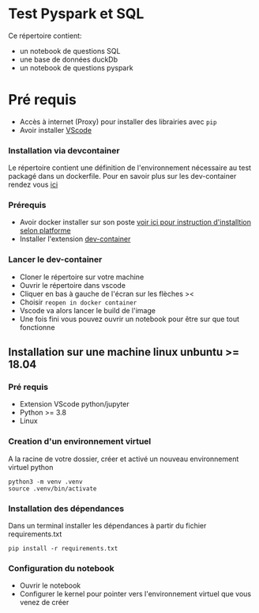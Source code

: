 # Test Pyspark et SQL

Ce répertoire contient:
* un notebook de questions SQL
* une base de données duckDb
* un notebook de questions pyspark

# Pré requis
* Accès à internet (Proxy) pour installer des librairies avec `pip`
* Avoir installer  [VScode](https://code.visualstudio.com/)

### Installation via devcontainer
Le répertoire contient une définition de l'environnement nécessaire au test packagé dans un dockerfile.
Pour en savoir plus sur les dev-container rendez vous [ici](https://code.visualstudio.com/docs/devcontainers/containers)

### Prérequis

* Avoir docker installer sur son poste [voir ici pour instruction d'installtion selon platforme](https://docs.docker.com/get-docker/)
* Installer l'extension [dev-container](vscode:extension/ms-vscode-remote.remote-containers)

### Lancer le dev-container
* Cloner le répertoire sur votre machine
* Ouvrir le répertoire dans vscode
* Cliquer en bas à gauche de l'écran sur les flèches ><
* Choisir `reopen in docker container`
* Vscode va alors lancer le build de l'image
* Une fois fini vous pouvez ouvrir un notebook pour être sur que tout fonctionne


## Installation sur une machine linux unbuntu >= 18.04

### Pré requis
* Extension VScode python/jupyter
* Python >= 3.8
* Linux

### Creation d'un environnement virtuel
A la racine de votre dossier, créer et activé un nouveau environnement virtuel python
```shell
python3 -m venv .venv
source .venv/bin/activate
```


### Installation des dépendances
Dans un terminal installer les dépendances à partir du fichier requirements.txt

```shell
pip install -r requirements.txt
```


### Configuration du notebook
* Ouvrir le notebook
* Configurer le kernel pour pointer vers l'environnement virtuel que vous venez de créer